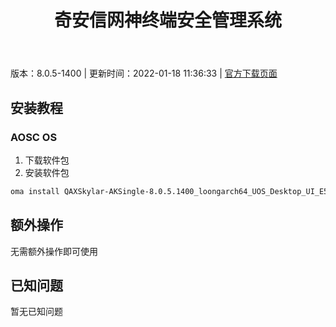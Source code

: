 ﻿---
id: 219
title: 奇安信网神终端安全管理系统
toc: true
weight: 219
---

版本：8.0.5-1400 | 更新时间：2022-01-18 11:36:33 | [官方下载页面](http://app.loongapps.cn/#/detail/219)

## 安装教程 

### AOSC OS 

1. 下载软件包
2. 安装软件包

```bash
oma install QAXSkylar-AKSingle-8.0.5.1400_loongarch64_UOS_Desktop_UI_E5FBBAFB960086F0455A241519844C97.deb
```

## 额外操作

无需额外操作即可使用

## 已知问题

暂无已知问题

